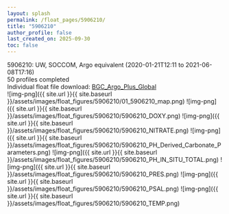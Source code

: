 ```yaml
---
layout: splash
permalink: /float_pages/5906210/
title: "5906210"
author_profile: false
last_created_on: 2025-09-30
toc: false
---
```

 
5906210: UW, SOCCOM, Argo equivalent (2020-01-21T12:11 to 2021-06-08T17:16)\
50 profiles completed\
Individual float file download: [BGC_Argo_Plus_Global](https://ftp.soest.hawaii.edu/bgc_argo_plus/Individual_Floats/outliers_removed/5906210_Sprof_processed.nc)\
![img-png]({{ site.url }}{{ site.baseurl }}/assets/images/float_figures/5906210/01_5906210_map.png)
![img-png]({{ site.url }}{{ site.baseurl }}/assets/images/float_figures/5906210/5906210_DOXY.png)
![img-png]({{ site.url }}{{ site.baseurl }}/assets/images/float_figures/5906210/5906210_NITRATE.png)
![img-png]({{ site.url }}{{ site.baseurl }}/assets/images/float_figures/5906210/5906210_PH_Derived_Carbonate_Parameters.png)
![img-png]({{ site.url }}{{ site.baseurl }}/assets/images/float_figures/5906210/5906210_PH_IN_SITU_TOTAL.png)
![img-png]({{ site.url }}{{ site.baseurl }}/assets/images/float_figures/5906210/5906210_PRES.png)
![img-png]({{ site.url }}{{ site.baseurl }}/assets/images/float_figures/5906210/5906210_PSAL.png)
![img-png]({{ site.url }}{{ site.baseurl }}/assets/images/float_figures/5906210/5906210_TEMP.png)
